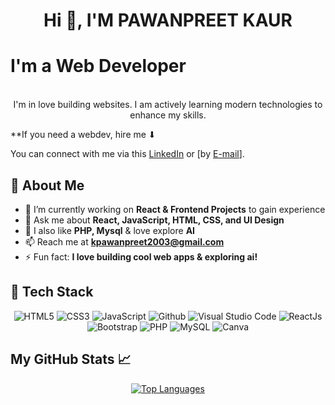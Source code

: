 

<p>
  <h1 align="center">Hi 👋, 
I'M <b>PAWANPREET KAUR</b></h1>
  <h1>I'm a Web Developer</h1>
<p align="center">
<!--   <h3 >I'm a Web Developer looking for job! </h3> -->
<br>
I'm in love building websites. I am actively learning modern technologies to enhance my skills.
  
**If you need a webdev, hire me ⬇

You can connect with me via this <a href="https://www.linkedin.com/in/pawan-preet2003/">LinkedIn</a> or  [by [E-mail](mailto:kpawanpreet2003@gmail.com)].
</p>
  
</p>
<!-- About Section -->
<h2>🧐 About Me</h2>

- 🔭 I’m currently working on **React & Frontend Projects** to gain experience  
- 💬 Ask me about **React, JavaScript, HTML, CSS, and UI Design**
- 💬 I also like **PHP, Mysql**  & love explore **AI**
- 📫 Reach me at **kpawanpreet2003@gmail.com**  
- ⚡ Fun fact: **I love building cool web apps & exploring ai!**
  

<!-- Tech Stack -->
<h2> 🥞 Tech Stack</h2>
<p align="center">
<img alt="HTML5" src="https://img.shields.io/badge/html5-%23fca9ae.svg?style=for-the-badge&logo=html5&logoColor=140200"/>
<img alt="CSS3" src="https://img.shields.io/badge/css3-%23ffd2ce.svg?style=for-the-badge&logo=css3&logoColor=140200"/>
<img alt="JavaScript" src="https://img.shields.io/badge/javascript-%23e4626b.svg?style=for-the-badge&logo=javascript&logoColor=%23F7DF1E"/>
<img alt="Github" src="https://img.shields.io/badge/github-%23e4626b.svg?style=for-the-badge&logo=github&logoColor=140200"/>
<img alt="Visual Studio Code" src="https://img.shields.io/badge/Visual Studio Code-f2ca61.svg?style=for-the-badge&logo=visual-studio-code&logoColor=140200"/>
<img alt="ReactJs" src="https://img.shields.io/badge/react-f2ca61.svg?style=for-the-badge&logo=react&logoColor=140200"/>
  <img alt="Bootstrap" src="https://img.shields.io/badge/Bootstrap-7952B3.svg?style=for-the-badge&logo=bootstrap&logoColor=white"/>
<img alt="PHP" src="https://img.shields.io/badge/PHP-777BB4.svg?style=for-the-badge&logo=php&logoColor=white"/>
<img alt="MySQL" src="https://img.shields.io/badge/MySQL-4479A1.svg?style=for-the-badge&logo=mysql&logoColor=white"/>
<img alt="Canva" src="https://img.shields.io/badge/Canva-f2ca61.svg?style=for-the-badge&logo=canva&logoColor=140200"/>
  </p>

<!-- Projects 
<h2>🚀 Projects</h2>
<h3> Check my repositories description</h3>
<p>
  <ul>
 - **TextLens:** [Try here](https://pawancodecrafts.github.io/TextLens/)<br>
- **Fashionista:** [Try here](https://pawancodecrafts.github.io/Fashionista-Html-css/)<br>
- **TodoApp:** [Try here](https://pawancodecrafts.github.io/todo-React/)
  </ul>-->

## My GitHub Stats 📈
<p align="center">
  <a href="https://github.com/pawancodecrafts">
    <img src="https://github-readme-stats.vercel.app/api/top-langs/?username=pawancodecrafts&layout=compact&theme=radical" alt="Top Languages">
  </a>
</p>


    

